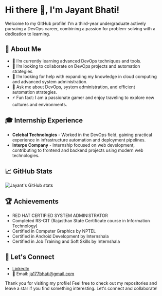 # Hi there 👋, I'm Jayant Bhati!

Welcome to my GitHub profile! I'm a third-year undergraduate actively pursuing a DevOps career, combining a passion for problem-solving with a dedication to learning.

## 🚀 About Me
- 🌱 I’m currently learning advanced DevOps techniques and tools.
- 👯 I’m looking to collaborate on DevOps projects and automation strategies.
- 🤔 I’m looking for help with expanding my knowledge in cloud computing and advanced system administration.
- 💬 Ask me about DevOps, system administration, and efficient automation strategies.
- ⚡ Fun fact: I am a passionate gamer and enjoy traveling to explore new cultures and environments.

## 🎓 Internship Experience
- **Celebal Technologies** - Worked in the DevOps field, gaining practical experience in infrastructure automation and deployment pipelines.
- **Interpe Company** - Internship focused on web development, contributing to frontend and backend projects using modern web technologies.

## 📈 GitHub Stats
![Jayant's GitHub stats](https://github-readme-stats.vercel.app/api?username=jayant77778&show_icons=true&theme=radical)

## 🏆 Achievements
- RED HAT CERTIFIED SYSTEM ADMINISTRATOR
- Completed RS-CIT (Rajasthan State Certificate course in Information Technology)
- Certified in Computer Graphics by NPTEL
- Certified in Android Development by Internshala
- Certified in Job Training and Soft Skills by Internshala

## 💼 Let's Connect
- [LinkedIn](https://www.linkedin.com/in/jayant-bhati-263206259?lipi=urn%3Ali%3Apage%3Ad_flagship3_profile_view_base_contact_details%3Bodz2jRJqQKuF1oQ6XPvr%2BA%3D%3D)
- 📧 Email: ja177bhati@gmail.com

Thank you for visiting my profile! Feel free to check out my repositories and leave a star if you find something interesting. Let's connect and collaborate!
